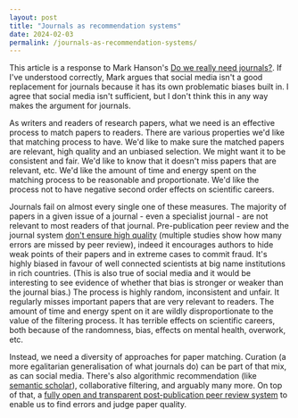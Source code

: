 ```yaml
---
layout: post
title: "Journals as recommendation systems"
date: 2024-02-03
permalink: /journals-as-recommendation-systems/
---
```


This article is a response to Mark Hanson's [Do we really need journals?](https://mahansonresearch.weebly.com/blog/do-we-really-need-journals). If I've understood correctly, Mark argues that social media isn't a good replacement for journals because it has its own problematic biases built in. I agree that social media isn't sufficient, but I don't think this in any way makes the argument for journals.

As writers and readers of research papers, what we need is an effective process to match papers to readers. There are various properties we'd like that matching process to have. We'd like to make sure the matched papers are relevant, high quality and an unbiased selection. We might want it to be consistent and fair. We'd like to know that it doesn't miss papers that are relevant, etc. We'd like the amount of time and energy spent on the matching process to be reasonable and proportionate. We'd like the process not to have negative second order effects on scientific careers.

Journals fail on almost every single one of these measures. The majority of papers in a given issue of a journal - even a specialist journal - are not relevant to most readers of that journal. Pre-publication peer review and the journal system [don't ensure high quality](https://thesamovar.github.io/zavarka/ending-support-for-legacy-academic-publishing/) (multiple studies show how many errors are missed by peer review), indeed it encourages authors to hide weak points of their papers and in extreme cases to commit fraud. It's highly biased in favour of well connected scientists at big name institutions in rich countries. (This is also true of social media and it would be interesting to see evidence of whether that bias is stronger or weaker than the journal bias.) The process is highly random, inconsistent and unfair. It regularly misses important papers that are very relevant to readers. The amount of time and energy spent on it are wildly disproportionate to the value of the filtering process. It has terrible effects on scientific careers, both because of the randomness, bias, effects on mental health, overwork, etc.

Instead, we need a diversity of approaches for paper matching. Curation (a more egalitarian generalisation of what journals do) can be part of that mix, as can social media. There's also algorithmic recommendation (like [semantic scholar](https://www.semanticscholar.org/)), collaborative filtering, and arguably many more. On top of that, a [fully open and transparent post-publication peer review system](https://thesamovar.github.io/zavarka/future-of-peer-review/) to enable us to find errors and judge paper quality.